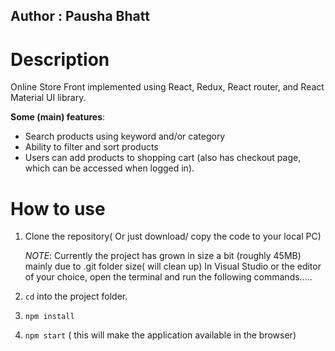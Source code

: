 ## Author : Pausha Bhatt ##
# Description

Online Store Front implemented using React, Redux, React router, and React Material UI library.

**Some (main) features**:
- Search products using keyword and/or category
- Ability to filter and sort products
- Users can add products to shopping cart (also has checkout page, which can be accessed when logged in).

# How to use

1. Clone the repository( Or just download/ copy the code to your local PC)

    _NOTE_: Currently the project has grown in size a bit (roughly 45MB) mainly due to .git folder size( will clean up)
    In Visual Studio or the editor of your choice, open the terminal and run the following commands.....
2. ```cd``` into the project folder.
3. ```npm install```
4. ```npm start``` ( this will make the application available in the browser)

 

